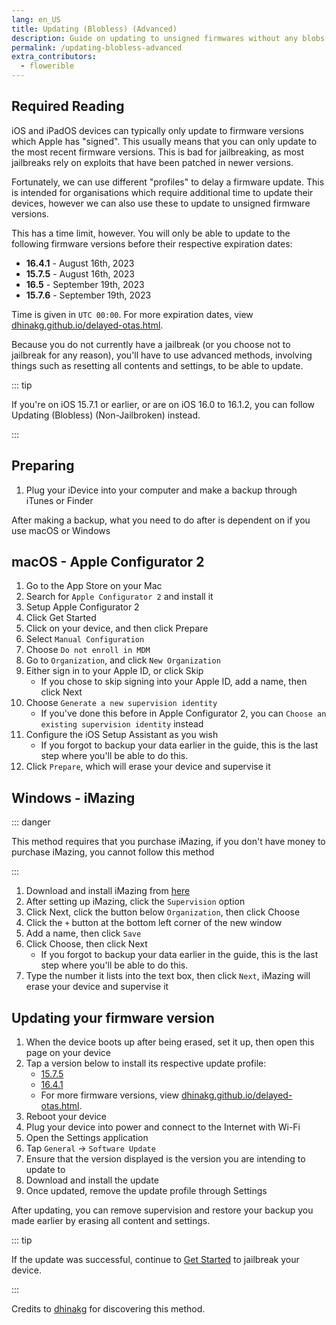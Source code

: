 ```yaml
---
lang: en_US
title: Updating (Blobless) (Advanced)
description: Guide on updating to unsigned firmwares without any blobs.
permalink: /updating-blobless-advanced
extra_contributors:
  - flowerible
---
```


## Required Reading

iOS and iPadOS devices can typically only update to firmware versions which Apple has "signed". This usually means that you can only update to the most recent firmware versions. This is bad for jailbreaking, as most jailbreaks rely on exploits that have been patched in newer versions.

Fortunately, we can use different "profiles" to delay a firmware update. This is intended for organisations which require additional time to update their devices, however we can also use these to update to unsigned firmware versions.

This has a time limit, however. You will only be able to update to the following firmware versions before their respective expiration dates:

- **16.4.1** - August 16th, 2023
- **15.7.5** - August 16th, 2023
- **16.5** - September 19th, 2023
- **15.7.6** - September 19th, 2023

Time is given in `UTC 00:00`. For more expiration dates, view [dhinakg.github.io/delayed-otas.html](https://dhinakg.github.io/delayed-otas.html).

Because you do not currently have a jailbreak (or you choose not to jailbreak for any reason), you'll have to use advanced methods, involving things such as resetting all contents and settings, to be able to update.

::: tip

If you're on iOS 15.7.1 or earlier, or are on iOS 16.0 to 16.1.2, you can follow <router-link to="/updating-blobless-nonjailbroken">Updating (Blobless) (Non-Jailbroken)</router-link> instead.

:::

## Preparing

1. Plug your iDevice into your computer and make a backup through iTunes or Finder

After making a backup, what you need to do after is dependent on if you use macOS or Windows

## macOS - Apple Configurator 2

1. Go to the App Store on your Mac
1. Search for `Apple Configurator 2` and install it
1. Setup Apple Configurator 2
1. Click Get Started
1. Click on your device, and then click Prepare
1. Select `Manual Configuration`
1. Choose `Do not enroll in MDM`
1. Go to `Organization`, and click `New Organization`
1. Either sign in to your Apple ID, or click Skip
    - If you chose to skip signing into your Apple ID, add a name, then click Next
1. Choose `Generate a new supervision identity`
    - If you've done this before in Apple Configurator 2, you can `Choose an existing supervision identity` instead
1. Configure the iOS Setup Assistant as you wish
    - If you forgot to backup your data earlier in the guide, this is the last step where you'll be able to do this.
1. Click `Prepare`, which will erase your device and supervise it

## Windows - iMazing

::: danger

This method requires that you purchase iMazing, if you don't have money to purchase iMazing, you cannot follow this method

:::

1. Download and install iMazing from [here](https://imazing.com/download/windows)
1. After setting up iMazing, click the `Supervision` option
1. Click Next, click the button below `Organization`, then click Choose
1. Click the `+` button at the bottom left corner of the new window
1. Add a name, then click `Save`
1. Click Choose, then click Next
    - If you forgot to backup your data earlier in the guide, this is the last step where you'll be able to do this.
1. Type the number it lists into the text box, then click `Next`, iMazing will erase your device and supervise it

## Updating your firmware version

1. When the device boots up after being erased, set it up, then open this page on your device
1. Tap a version below to install its respective update profile:
    - [15.7.5](/assets/files/delay_15_7_5.mobileconfig)
    - [16.4.1](/assets/files/delay_16_4_1.mobileconfig)
    - For more firmware versions, view [dhinakg.github.io/delayed-otas.html](https://dhinakg.github.io/delayed-otas.html).
1. Reboot your device
1. Plug your device into power and connect to the Internet with Wi-Fi
1. Open the Settings application
1. Tap `General` -> `Software Update`
1. Ensure that the version displayed is the version you are intending to update to
1. Download and install the update
1. Once updated, remove the update profile through Settings

After updating, you can remove supervision and restore your backup you made earlier by erasing all content and settings.

::: tip

If the update was successful, continue to [Get Started](/get-started) to jailbreak your device.

:::

Credits to [dhinakg](https://github.com/dhinakg/) for discovering this method.
